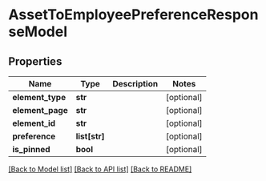# AssetToEmployeePreferenceResponseModel

## Properties
Name | Type | Description | Notes
------------ | ------------- | ------------- | -------------
**element_type** | **str** |  | [optional] 
**element_page** | **str** |  | [optional] 
**element_id** | **str** |  | [optional] 
**preference** | **list[str]** |  | [optional] 
**is_pinned** | **bool** |  | [optional] 

[[Back to Model list]](../README.md#documentation-for-models) [[Back to API list]](../README.md#documentation-for-api-endpoints) [[Back to README]](../README.md)


